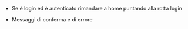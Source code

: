 * Se è login ed è autenticato rimandare a home puntando alla rotta login

* Messaggi di conferma e di errore